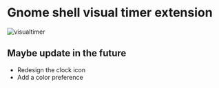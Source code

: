 # Gnome shell visual timer extension

![visualtimer](https://user-images.githubusercontent.com/57099061/229277769-a924a233-1441-46dc-a33e-873c7b6afc48.png)

## Maybe update in the future
- Redesign the clock icon
- Add a color preference
